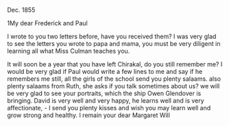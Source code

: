  Dec. 1855

1My dear Frederick and Paul

I wrote to you two letters before, have you received them? I was very glad to see the letters you wrote to papa and mama, you must be very diligent in learning all what Miss Culman teaches you.

It will soon be a year that you have left Chirakal, do you still remember me? I would be very glad if Paul would write a few lines to me and say if he remembers me still, all the girls of the school send you plenty salaams. also plenty salaams from Ruth, she asks if you talk sometimes about us? we will be very glad to see your portraits, which the ship Owen Glendover is bringing. David is very well and very happy, he learns well and is very affectionate, - I send you plenty kisses and wish you may learn well and grow strong and healthy. I remain your dear
 Margaret Will

